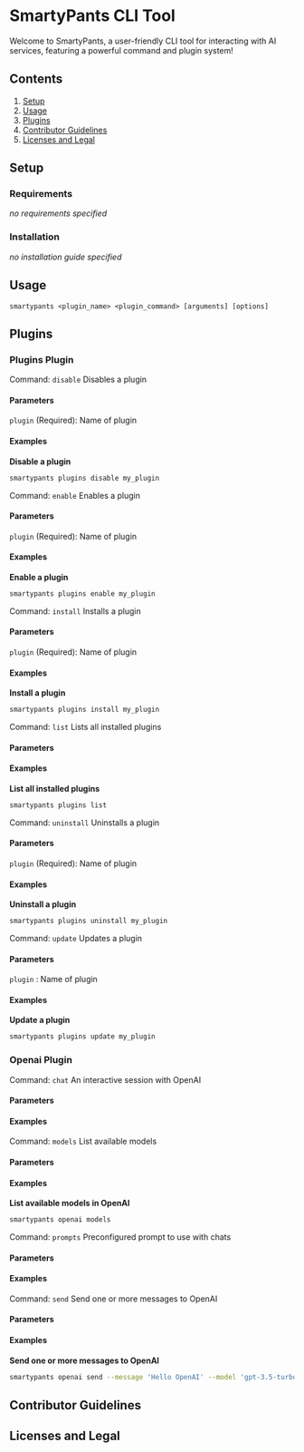 # SmartyPants CLI Tool

Welcome to SmartyPants, a user-friendly CLI tool for interacting with AI services, featuring a powerful command and plugin system!

## Contents

1. [Setup](#setup)
2. [Usage](#usage)
3. [Plugins](#plugins)
4. [Contributor Guidelines](#contributor-guidelines)
5. [Licenses and Legal](#licenses-and-legal)

## Setup

### Requirements

_no requirements specified_

### Installation

_no installation guide specified_

## Usage


`smartypants <plugin_name> <plugin_command> [arguments] [options]`


## Plugins


### Plugins Plugin


Command: `disable` Disables a plugin

#### Parameters



`plugin` (Required): Name of plugin



#### Examples



**Disable a plugin**
```bash
smartypants plugins disable my_plugin
```




Command: `enable` Enables a plugin

#### Parameters



`plugin` (Required): Name of plugin



#### Examples



**Enable a plugin**
```bash
smartypants plugins enable my_plugin
```




Command: `install` Installs a plugin

#### Parameters



`plugin` (Required): Name of plugin



#### Examples



**Install a plugin**
```bash
smartypants plugins install my_plugin
```




Command: `list` Lists all installed plugins

#### Parameters



#### Examples



**List all installed plugins**
```bash
smartypants plugins list
```




Command: `uninstall` Uninstalls a plugin

#### Parameters



`plugin` (Required): Name of plugin



#### Examples



**Uninstall a plugin**
```bash
smartypants plugins uninstall my_plugin
```




Command: `update` Updates a plugin

#### Parameters



`plugin` : Name of plugin



#### Examples



**Update a plugin**
```bash
smartypants plugins update my_plugin
```





### Openai Plugin


Command: `chat` An interactive session with OpenAI

#### Parameters



#### Examples




Command: `models` List available models

#### Parameters



#### Examples



**List available models in OpenAI**
```bash
smartypants openai models
```




Command: `prompts` Preconfigured prompt to use with chats

#### Parameters



#### Examples




Command: `send` Send one or more messages to OpenAI

#### Parameters



#### Examples



**Send one or more messages to OpenAI**
```bash
smartypants openai send --message 'Hello OpenAI' --model 'gpt-3.5-turbo'
```






## Contributor Guidelines



## Licenses and Legal

